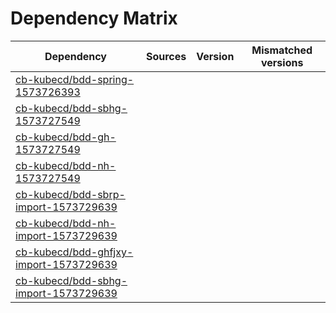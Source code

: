 # Dependency Matrix

Dependency | Sources | Version | Mismatched versions
---------- | ------- | ------- | -------------------
[cb-kubecd/bdd-spring-1573726393](https://github.com/cb-kubecd/bdd-spring-1573726393.git) |  | []() | 
[cb-kubecd/bdd-sbhg-1573727549](https://github.com/cb-kubecd/bdd-sbhg-1573727549.git) |  | []() | 
[cb-kubecd/bdd-gh-1573727549](https://github.com/cb-kubecd/bdd-gh-1573727549.git) |  | []() | 
[cb-kubecd/bdd-nh-1573727549](https://github.com/cb-kubecd/bdd-nh-1573727549.git) |  | []() | 
[cb-kubecd/bdd-sbrp-import-1573729639](https://github.com/cb-kubecd/bdd-sbrp-import-1573729639.git) |  | []() | 
[cb-kubecd/bdd-nh-import-1573729639](https://github.com/cb-kubecd/bdd-nh-import-1573729639.git) |  | []() | 
[cb-kubecd/bdd-ghfjxy-import-1573729639](https://github.com/cb-kubecd/bdd-ghfjxy-import-1573729639.git) |  | []() | 
[cb-kubecd/bdd-sbhg-import-1573729639](https://github.com/cb-kubecd/bdd-sbhg-import-1573729639.git) |  | []() | 
